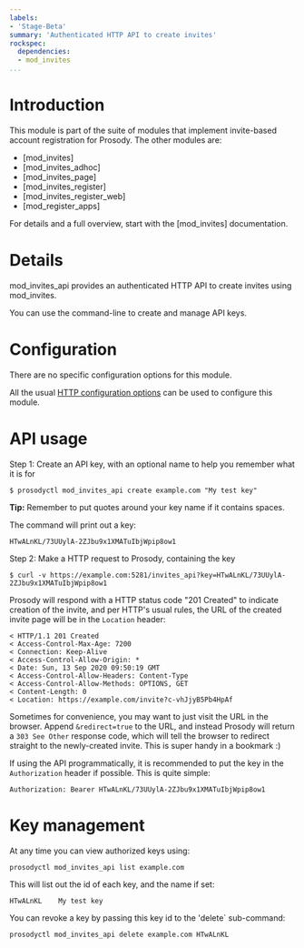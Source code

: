 ```yaml
---
labels:
- 'Stage-Beta'
summary: 'Authenticated HTTP API to create invites'
rockspec:
  dependencies:
  - mod_invites
...
```


Introduction
============

This module is part of the suite of modules that implement invite-based
account registration for Prosody. The other modules are:

- [mod_invites]
- [mod_invites_adhoc]
- [mod_invites_page]
- [mod_invites_register]
- [mod_invites_register_web]
- [mod_register_apps]

For details and a full overview, start with the [mod_invites] documentation.

Details
=======

mod_invites_api provides an authenticated HTTP API to create invites
using mod_invites.

You can use the command-line to create and manage API keys.

Configuration
=============

There are no specific configuration options for this module.

All the usual [HTTP configuration options](https://prosody.im/doc/http)
can be used to configure this module.

API usage
=========

Step 1: Create an API key, with an optional name to help you remember what
it is for

```
$ prosodyctl mod_invites_api create example.com "My test key"
```

**Tip:** Remember to put quotes around your key name if it contains spaces.

The command will print out a key:

```
HTwALnKL/73UUylA-2ZJbu9x1XMATuIbjWpip8ow1
```

Step 2: Make a HTTP request to Prosody, containing the key

```
$ curl -v https://example.com:5281/invites_api?key=HTwALnKL/73UUylA-2ZJbu9x1XMATuIbjWpip8ow1
```

Prosody will respond with a HTTP status code "201 Created" to indicate
creation of the invite, and per HTTP's usual rules, the URL of the created
invite page will be in the `Location` header:

```
< HTTP/1.1 201 Created
< Access-Control-Max-Age: 7200
< Connection: Keep-Alive
< Access-Control-Allow-Origin: *
< Date: Sun, 13 Sep 2020 09:50:19 GMT
< Access-Control-Allow-Headers: Content-Type
< Access-Control-Allow-Methods: OPTIONS, GET
< Content-Length: 0
< Location: https://example.com/invite?c-vhJjyB5Pb4HpAf
```

Sometimes for convenience, you may want to just visit the URL in the
browser. Append `&redirect=true` to the URL, and instead Prosody will
return a `303 See Other` response code, which will tell the browser to
redirect straight to the newly-created invite. This is super handy in a
bookmark :)

If using the API programmatically, it is recommended to put the key in
the `Authorization` header if possible. This is quite simple:

```
Authorization: Bearer HTwALnKL/73UUylA-2ZJbu9x1XMATuIbjWpip8ow1
```

Key management
==============

At any time you can view authorized keys using:

```
prosodyctl mod_invites_api list example.com
```

This will list out the id of each key, and the name if set:

```
HTwALnKL	My test key
```

You can revoke a key by passing this key id to the 'delete` sub-command:

```
prosodyctl mod_invites_api delete example.com HTwALnKL
```